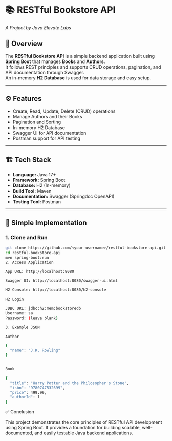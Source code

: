 # 📚 RESTful Bookstore API
_A Project by Java Elevate Labs_

## 🧠 Overview
The **RESTful Bookstore API** is a simple backend application built using **Spring Boot** that manages **Books** and **Authors**.  
It follows REST principles and supports CRUD operations, pagination, and API documentation through Swagger.  
An in-memory **H2 Database** is used for data storage and easy setup.

---

## ⚙️ Features
- Create, Read, Update, Delete (CRUD) operations  
- Manage Authors and their Books  
- Pagination and Sorting  
- In-memory H2 Database  
- Swagger UI for API documentation  
- Postman support for API testing  

---

## 🏗️ Tech Stack
- **Language:** Java 17+  
- **Framework:** Spring Boot  
- **Database:** H2 (In-memory)  
- **Build Tool:** Maven  
- **Documentation:** Swagger (Springdoc OpenAPI)  
- **Testing Tool:** Postman  

---

## 🚀 Simple Implementation

### 1. Clone and Run
```bash
git clone https://github.com/<your-username>/restful-bookstore-api.git
cd restful-bookstore-api
mvn spring-boot:run
2. Access Application

App URL: http://localhost:8080

Swagger UI: http://localhost:8080/swagger-ui.html

H2 Console: http://localhost:8080/h2-console

H2 Login

JDBC URL: jdbc:h2:mem:bookstoredb
Username: sa
Password: (leave blank)

3. Example JSON

Author

{
  "name": "J.K. Rowling"
}


Book

{
  "title": "Harry Potter and the Philosopher's Stone",
  "isbn": "9780747532699",
  "price": 499.99,
  "authorId": 1
}
```
✅ Conclusion

This project demonstrates the core principles of RESTful API development using Spring Boot.
It provides a foundation for building scalable, well-documented, and easily testable Java backend applications.
 
